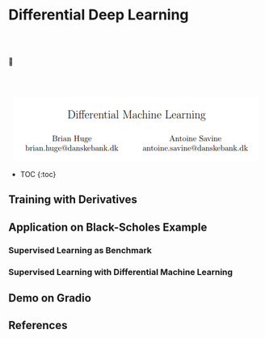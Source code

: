 # Differential Deep Learning

<br><br>
<p>🤗</p>
<br><br>

<i class="fa fa-book fa-3x" style="color: darkorange;"></i>

<p align="center">
  <img src="/docs/assets/images/diff_ml_paper.png" />
</p>

* TOC
{:toc}

## Training with Derivatives



## Application on Black-Scholes Example

### Supervised Learning as Benchmark

### Supervised Learning with Differential Machine Learning

## Demo on Gradio

## References